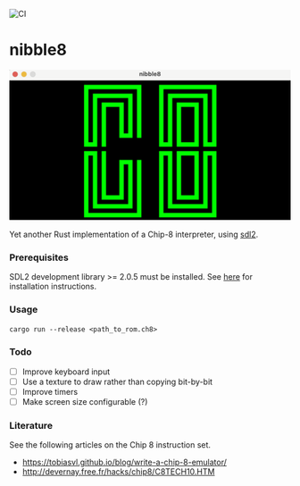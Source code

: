 ![CI](https://github.com/hgrsd/nibble8/actions/workflows/ci.yaml/badge.svg)

# nibble8

![an image showing the output of a chip 8 rom, i.e. the letters C8](assets/ch8.png)

Yet another Rust implementation of a Chip-8 interpreter, using [sdl2](https://crates.io/crates/sdl2).

### Prerequisites

SDL2 development library >= 2.0.5 must be installed. See [here](https://github.com/Rust-SDL2/rust-sdl2#sdl20-development-libraries) for installation instructions.

### Usage
`cargo run --release <path_to_rom.ch8>`
### Todo
- [ ] Improve keyboard input
- [ ] Use a texture to draw rather than copying bit-by-bit
- [ ] Improve timers
- [ ] Make screen size configurable (?)

### Literature
See the following articles on the Chip 8 instruction set.
- https://tobiasvl.github.io/blog/write-a-chip-8-emulator/
- http://devernay.free.fr/hacks/chip8/C8TECH10.HTM
